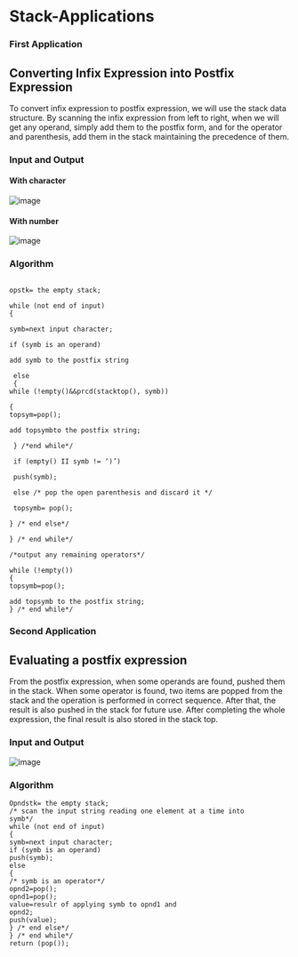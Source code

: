
# Stack-Applications
### First Application 
## Converting Infix Expression into Postfix Expression
To convert infix expression to postfix expression, we will use the stack data structure. By scanning the infix expression from left to right, when we will get any operand, simply add them to the postfix form, and for the operator and parenthesis, add them in the stack maintaining the precedence of them.
### Input and Output
#### With character
![image](https://user-images.githubusercontent.com/95087254/177017640-bd01ca81-51de-449e-9530-cdddae72953d.png)
#### With number

![image](https://user-images.githubusercontent.com/95087254/177017643-9dc370ae-005a-437e-be32-c745f4d34735.png)

### Algorithm
```

opstk= the empty stack;

while (not end of input)
{

symb=next input character;

if (symb is an operand)

add symb to the postfix string

 else
 {
while (!empty()&&prcd(stacktop(), symb))

{
topsym=pop();

add topsymbto the postfix string;

 } /*end while*/
 
 if (empty() II symb != ‘)’)
 
 push(symb);
 
 else /* pop the open parenthesis and discard it */
 
 topsymb= pop();
 
} /* end else*/

} /* end while*/

/*output any remaining operators*/

while (!empty())
{
topsymb=pop();

add topsymb to the postfix string;
} /* end while*/ 
```
### Second Application 
## Evaluating a postfix expression
From the postfix expression, when some operands are found, pushed them in the stack. When some operator is found, two items are popped from the stack and the operation is performed in correct sequence. After that, the result is also pushed in the stack for future use. After completing the whole expression, the final result is also stored in the stack top.
### Input and Output
![image](https://user-images.githubusercontent.com/95087254/177017687-fb52a745-164d-4347-b206-ec635caebdf7.png)
### Algorithm
```
Opndstk= the empty stack;
/* scan the input string reading one element at a time into
symb*/
while (not end of input)
{
symb=next input character;
if (symb is an operand)
push(symb);
else
{
/* symb is an operator*/
opnd2=pop();
opnd1=pop();
value=resulr of applying symb to opnd1 and
opnd2;
push(value);
} /* end else*/
} /* end while*/
return (pop());
```
